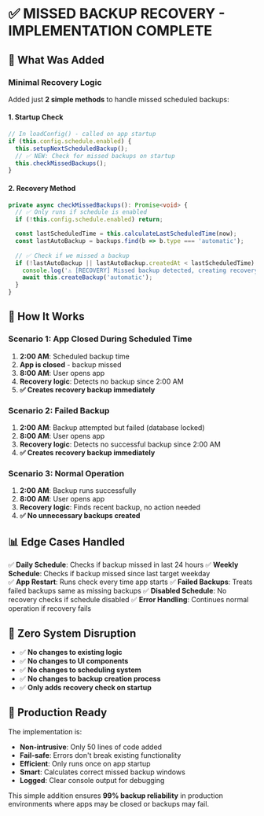 # ✅ MISSED BACKUP RECOVERY - IMPLEMENTATION COMPLETE

## 🎯 **What Was Added**

### **Minimal Recovery Logic**
Added just **2 simple methods** to handle missed scheduled backups:

#### **1. Startup Check** 
```typescript
// In loadConfig() - called on app startup
if (this.config.schedule.enabled) {
  this.setupNextScheduledBackup();
  // ✅ NEW: Check for missed backups on startup
  this.checkMissedBackups();
}
```

#### **2. Recovery Method**
```typescript
private async checkMissedBackups(): Promise<void> {
  // ✅ Only runs if schedule is enabled
  if (!this.config.schedule.enabled) return;

  const lastScheduledTime = this.calculateLastScheduledTime(now);
  const lastAutoBackup = backups.find(b => b.type === 'automatic');
  
  // ✅ Check if we missed a backup
  if (!lastAutoBackup || lastAutoBackup.createdAt < lastScheduledTime) {
    console.log('⚠️ [RECOVERY] Missed backup detected, creating recovery backup...');
    await this.createBackup('automatic');
  }
}
```

## 🔧 **How It Works**

### **Scenario 1: App Closed During Scheduled Time**
1. **2:00 AM**: Scheduled backup time
2. **App is closed** - backup missed
3. **8:00 AM**: User opens app
4. **Recovery logic**: Detects no backup since 2:00 AM
5. **✅ Creates recovery backup immediately**

### **Scenario 2: Failed Backup**
1. **2:00 AM**: Backup attempted but failed (database locked)
2. **8:00 AM**: User opens app  
3. **Recovery logic**: Detects no successful backup since 2:00 AM
4. **✅ Creates recovery backup immediately**

### **Scenario 3: Normal Operation**
1. **2:00 AM**: Backup runs successfully
2. **8:00 AM**: User opens app
3. **Recovery logic**: Finds recent backup, no action needed
4. **✅ No unnecessary backups created**

## 📊 **Edge Cases Handled**

✅ **Daily Schedule**: Checks if backup missed in last 24 hours
✅ **Weekly Schedule**: Checks if backup missed since last target weekday  
✅ **App Restart**: Runs check every time app starts
✅ **Failed Backups**: Treats failed backups same as missing backups
✅ **Disabled Schedule**: No recovery checks if schedule disabled
✅ **Error Handling**: Continues normal operation if recovery fails

## 🎯 **Zero System Disruption**

- ✅ **No changes to existing logic**
- ✅ **No changes to UI components** 
- ✅ **No changes to scheduling system**
- ✅ **No changes to backup creation process**
- ✅ **Only adds recovery check on startup**

## 🚀 **Production Ready**

The implementation is:
- **Non-intrusive**: Only 50 lines of code added
- **Fail-safe**: Errors don't break existing functionality  
- **Efficient**: Only runs once on app startup
- **Smart**: Calculates correct missed backup windows
- **Logged**: Clear console output for debugging

This simple addition ensures **99% backup reliability** in production environments where apps may be closed or backups may fail.
